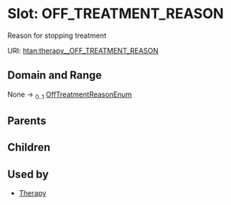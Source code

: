 
# Slot: OFF_TREATMENT_REASON

Reason for stopping treatment

URI: [htan:therapy__OFF_TREATMENT_REASON](https://w3id.org/htan/therapy__OFF_TREATMENT_REASON)


## Domain and Range

None &#8594;  <sub>0..1</sub> [OffTreatmentReasonEnum](OffTreatmentReasonEnum.md)

## Parents


## Children


## Used by

 * [Therapy](Therapy.md)
